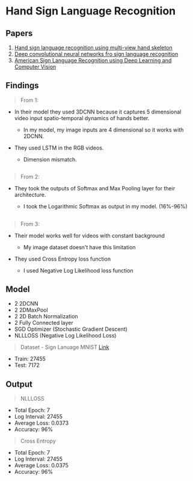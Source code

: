 # Hand Sign Language Recognition

##

## Papers

1. [Hand sign language recognition using multi-view hand skeleton](https://www.sciencedirect.com/science/article/abs/pii/S0957417420301615)
2. [Deep convolutional neural networks fro sign language recognition](https://ieeexplore.ieee.org/abstract/document/8316344/)
3. [American Sign Language Recognition using Deep
   Learning and Computer Vision](https://ieeexplore.ieee.org/abstract/document/8622141)

##

## Findings

> From 1:

- In their model they used 3DCNN because it captures 5 dimensional video input spatio-temporal dynamics of hands better.

  - In my model, my image inputs are 4 dimensional so it works with 2DCNN.

- They used LSTM in the RGB videos.

  - Dimension mismatch.

##

> From 2:

- They took the outputs of Softmax and Max Pooling layer for their architecture.

  - I took the Logarithmic Softmax as output in my model. (16%-96%)

##

> From 3:

- Their model works well for videos with constant background

  - My image dataset doesn't have this limitation

- They used Cross Entropy loss function

  - I used Negative Log Likelihood loss function

##

## Model

- 2 2DCNN
- 2 2DMaxPool
- 2 2D Batch Normalization
- 2 Fully Connected layer
- SGD Optimizer (Stochastic Gradient Descent)
- NLLLOSS (Negative Log Likelihood Loss)

> Dataset - Sign Lanuage MNIST [Link](https://www.kaggle.com/datamunge/sign-language-mnist)

- Train: 27455
- Test: 7172

## Output

> NLLLOSS

- Total Epoch: 7
- Log Interval: 27455
- Average Loss: 0.0373
- Accuracy: 96%

> Cross Entropy

- Total Epoch: 7
- Log Interval: 27455
- Average Loss: 0.0375
- Accuracy: 96%

##
